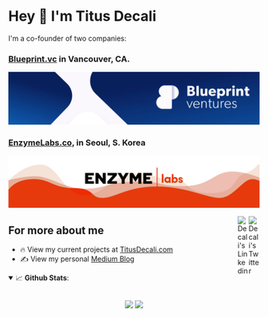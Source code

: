 # Hey 👋 I'm Titus Decali

I'm a co-founder of two companies:
### <a href="https://enzymelabs.co" target="_blank" rel="noopener">Blueprint.vc</a> in Vancouver, CA.
<a href="https://blueprint.vc" target="_blank" rel="noopener">
  <img src="/assets/header-blueprint.jpg" alt="Blueprint">
</a>

<br>

### <a href="https://enzymelabs.co" target="_blank" rel="noopener">EnzymeLabs.co</a>, in Seoul, S. Korea
<a href="https://enzymelabs.co" target="_blank" rel="noopener">
  <img src="/assets/header-enzyme.jpg" alt="Enzymelabs">
</a>

<a href="https://twitter.com/titusdecali" target="_blank" rel="nofollow"><img align="right" alt="Decali's Twitter" width="22px" src="https://cdn.jsdelivr.net/npm/simple-icons@v3/icons/twitter.svg" /></a><a href="https://www.linkedin.com/in/titusdecali" target="_blank" rel="nofollow"><img align="right" alt="Decali's Linkedin" width="22px" src="https://cdn.jsdelivr.net/npm/simple-icons@v3/icons/linkedin.svg" /></a>


## For more about me
- 🔥 View my current projects at [TitusDecali.com](https://titusdecali.com/)
- ✍️ View my personal [Medium Blog](https://medium.com/@titusdecali)

<details open>
 <summary> 📈 <b>Github Stats</b>: </summary>

<br>

<p align = "center">
  <img src="https://github-readme-stats.vercel.app/api?username=titusdecali&show_icons=true&theme=tokyonight&line_height=27">
  <img src="https://github-readme-stats.vercel.app/api/top-langs/?username=titusdecali&hide=css,java,html&theme=tokyonight">
</p>

</details>
